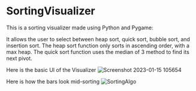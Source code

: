 # SortingVisualizer

This is a sorting visualizer made using Python and Pygame: 

It allows the user to select between heap sort, quick sort, bubble sort, and insertion sort. The heap sort function only sorts in ascending order, with a max heap. The quick sort function uses the median of 3 method to find its next pivot.  

Here is the basic UI of the Visualizer 
![Screenshot 2023-01-15 105654](https://user-images.githubusercontent.com/112822491/212551678-a8441e86-e77f-4e4d-8ea8-6a083e3fce6c.jpg)


Here is how the bars look mid-sorting 
![SortingAlgo](https://user-images.githubusercontent.com/112822491/212550681-3570e0a4-6cdd-41f8-8216-7e092cc94058.jpg)
